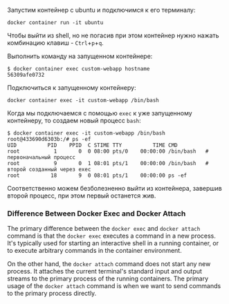Запустим контейнер с ubuntu и подключимся к его терминалу:

```shell
docker container run -it ubuntu
```

Чтобы выйти из shell, но не погасив при этом контейнер нужно нажать комбинацию клавиш - `Ctrl`+`p`+`q`.

Выполнить команду на запущенном контейнере:

```shell
$ docker container exec custom-webapp hostname
56309afe0732
```

Подключиться к запущенному контейнеру:

```shell
docker container exec -it custom-webapp /bin/bash
```

Когда мы подключаемся с помощью `exec` к уже запущенному контейнеру, то создаем новый процесс `bash`:

```shell
$ docker container exec -it custom-webapp /bin/bash
root@433690d6303b:/# ps -ef
UID          PID    PPID  C STIME TTY          TIME CMD
root           1       0  0 08:00 pts/0    00:00:00 /bin/bash   # первоначальный процесс
root           9       0  1 08:01 pts/1    00:00:00 /bin/bash   # второй созданный через exec
root          18       9  0 08:01 pts/1    00:00:00 ps -ef
```

Соответственно можем безболезненно выйти из контейнера, завершив второй процесс, при этом первый останется жив.

### Difference Between Docker Exec and Docker Attach

The primary difference between the `docker exec` and `docker attach` command is that the `docker exec` executes a command in a new process. It's typically used for starting an interactive shell in a running container, or to execute arbitrary commands in the container environment.

On the other hand, the `docker attach` command does not start any new process. It attaches the current terminal's standard input and output streams to the primary process of the running containers. The primary usage of the `docker attach` command is when we want to send commands to the primary process directly.